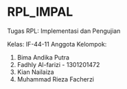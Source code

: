 # RPL_IMPAL
Tugas RPL: Implementasi dan Pengujian

Kelas: IF-44-11
Anggota Kelompok:
1) Bima Andika Putra
2) Fadhly Al-farizi - 1301201472
3) Kian Nailaiza
4) Muhammad Rieza Facherzi
